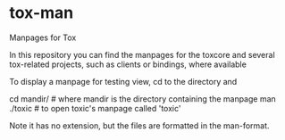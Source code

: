 tox-man
=======

Manpages for Tox

In this repository you can find the manpages for the toxcore and several tox-related projects, such as clients or bindings, where available

To display a manpage for testing view, cd to the directory and

   cd mandir/       # where mandir is the directory containing the manpage
   man ./toxic      # to open toxic's manpage called 'toxic'

Note it has no extension, but the files are formatted in the man-format.
